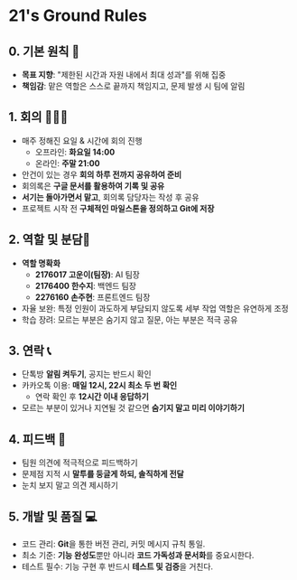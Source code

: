 # 21's Ground Rules

## 0. 기본 원칙 📝
- **목표 지향**: "제한된 시간과 자원 내에서 최대 성과"를 위해 집중
- **책임감**: 맡은 역할은 스스로 끝까지 책임지고, 문제 발생 시 팀에 알림

## 1. 회의 👩🏻‍💻
- 매주 정해진 요일 & 시간에 회의 진행
  - 오프라인: **화요일 14:00**
  - 온라인: **주말 21:00**
- 안건이 있는 경우 **회의 하루 전까지 공유하여 준비**
- 회의록은 **구글 문서를 활용하여 기록 및 공유**
- **서기는 돌아가면서 맡고**, 회의록 담당자는 작성 후 공유
- 프로젝트 시작 전 **구체적인 마일스톤을 정의하고 Git에 저장**

## 2. 역할 및 분담👥
- **역할 명확화**
  - **2176017 고운이(팀장)**: AI 팀장
  - **2176400 한수지**: 백엔드 팀장
  - **2276160 손주현**: 프론트엔드 팀장
- 자율 보완: 특정 인원이 과도하게 부담되지 않도록 세부 작업 역할은 유연하게 조정
- 학습 장려: 모르는 부분은 숨기지 않고 질문, 아는 부분은 적극 공유
 

## 3. 연락 📞
- 단톡방 **알림 켜두기**, 공지는 반드시 확인
- 카카오톡 이용: **매일 12시, 22시 최소 두 번 확인**
  - 연락 확인 후 **12시간 이내 응답하기**
- 모르는 부분이 있거나 지연될 것 같으면 **숨기지 말고 미리 이야기하기**

## 4. 피드백 💬
- 팀원 의견에 적극적으로 피드백하기
- 문제점 지적 시 **말투를 둥글게 하되, 솔직하게 전달**
- 눈치 보지 말고 의견 제시하기


## 5. 개발 및 품질 💻
- 코드 관리: **Git**을 통한 버전 관리, 커밋 메시지 규칙 통일.
- 최소 기준: **기능 완성도**뿐만 아니라 **코드 가독성과 문서화**를 중요시한다.
- 테스트 필수: 기능 구현 후 반드시 **테스트 및 검증**을 거친다.
